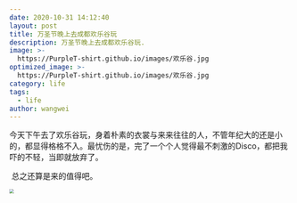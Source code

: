 ```yaml
---
date: 2020-10-31 14:12:40
layout: post
title: 万圣节晚上去成都欢乐谷玩
description: 万圣节晚上去成都欢乐谷玩.
image: >-
  https://PurpleT-shirt.github.io/images/欢乐谷.jpg
optimized_image: >-
  https://PurpleT-shirt.github.io/images/欢乐谷.jpg
category: life
tags:
  - life
author: wangwei
---
```


​	今天下午去了欢乐谷玩，身着朴素的衣裳与来来往往的人，不管年纪大的还是小的，都显得格格不入。最忧伤的是，完了一个个人觉得最不刺激的Disco，都把我吓的不轻，当即就放弃了。

​	总之还算是来的值得吧。

<img src="https://PurpleT-shirt.github.io/images/欢乐谷1.jpg" style="zoom:50%;" />